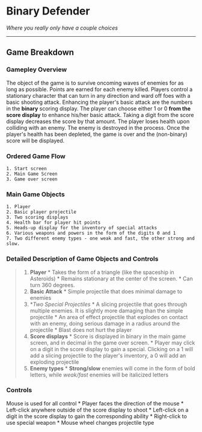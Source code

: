 # Binary Defender
  _Where you really only have a couple choices_

----

## Game Breakdown

### Gamepley Overview
The object of the game is to survive oncoming waves of enemies for as long as possible. Points are earned for each enemy killed. Players control a stationary character that can turn in any direction and ward off foes with a basic shooting attack. Enhancing the player's basic attack are the numbers in the **binary** scoring display. The player can choose either 1 or 0 **from the score display** to enhance his/her basic attack. Taking a digit from the score display decreases the score by that amount. The player loses health upon colliding with an enemy. The enemy is destroyed in the process. Once the player's health has been depleted, the game is over and the (non-binary) score will be displayed.

### Ordered Game Flow
    1. Start screen
    2. Main Game Screen
    3. Game over screen

### Main Game Objects
    1. Player
    2. Basic player projectile
    3. Two scoring displays
    4. Health bar for player hit points
    5. Heads-up display for the inventory of special attacks
    6. Various weapons and powers in the form of the digits 0 and 1
    7. Two different enemy types - one weak and fast, the other strong and slow.

### Detailed Description of Game Objects and Controls
>  1. **Player**
    * Takes the form of a triangle (like the spaceship in Asteroids)
    * Remains stationary at the center of the screen.
    * Can turn 360 degrees.
>  2. **Basic Attack**
    * Simple projectile that does minimal damage to enemies
>  3. **Two Special Projectiles*
    * A slicing projectile that goes through multiple enemies. It is slightly more damaging than the simple projectile
    * An area of effect projectile that explodes on contact with an enemy, doing serious damage in a radius around the projectile
    * Blast does not hurt the player
>  4. **Score displays**
    * Score is displayed in binary in the main game screen, and in decimal in the game over screen.
    * Player may click on a digit in the score display to gain a special. Clicking on a 1 will add a slicing projectile to the player's inventory, a 0 will add an exploding projectile
>  5. **Enemy types**
    * **Strong/slow** enemies will come in the form of bold letters, while _weak/fast_ enemies will be italicized letters

### Controls
Mouse is used for all control
      * Player faces the direction of the mouse
      * Left-click anywhere outside of the score display to shoot
      * Left-click on a digit in the score display to gain the corresponding ability
      * Right-click to use special weapon
      * Mouse wheel changes projectile type
